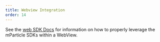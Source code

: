 ```yaml
---
title: Webview Integration
order: 14
---
```


See the [web SDK Docs](/developers/sdk/web/native-webviews) for information on how to properly leverage the mParticle SDKs within a WebView.